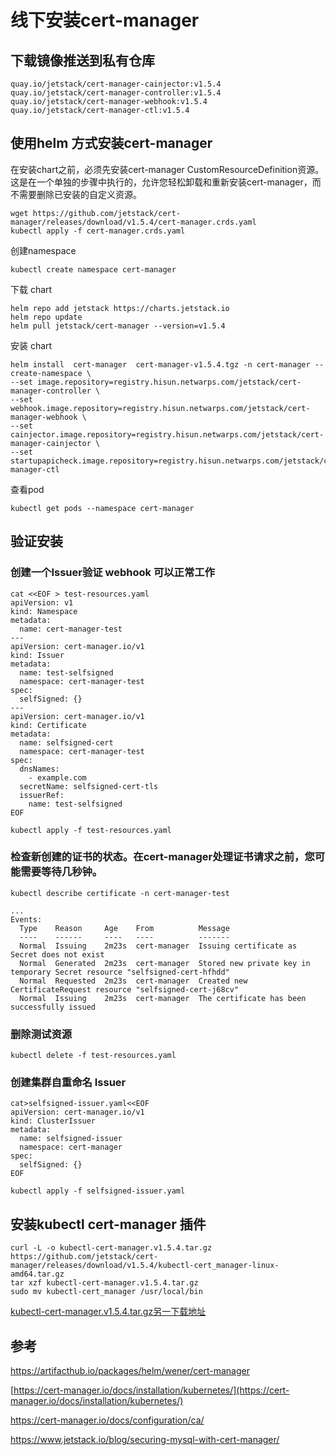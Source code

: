 # 线下安装cert-manager

## 下载镜像推送到私有仓库

```
quay.io/jetstack/cert-manager-cainjector:v1.5.4
quay.io/jetstack/cert-manager-controller:v1.5.4
quay.io/jetstack/cert-manager-webhook:v1.5.4
quay.io/jetstack/cert-manager-ctl:v1.5.4
```

## 使用helm 方式安装cert-manager

在安装chart之前，必须先安装cert-manager CustomResourceDefinition资源。这是在一个单独的步骤中执行的，允许您轻松卸载和重新安装cert-manager，而不需要删除已安装的自定义资源。

```
wget https://github.com/jetstack/cert-manager/releases/download/v1.5.4/cert-manager.crds.yaml
kubectl apply -f cert-manager.crds.yaml
```

创建namespace

```
kubectl create namespace cert-manager
```

下载 chart

```
helm repo add jetstack https://charts.jetstack.io
helm repo update
helm pull jetstack/cert-manager --version=v1.5.4
```

安装 chart

```
helm install  cert-manager  cert-manager-v1.5.4.tgz -n cert-manager --create-namespace \
--set image.repository=registry.hisun.netwarps.com/jetstack/cert-manager-controller \
--set webhook.image.repository=registry.hisun.netwarps.com/jetstack/cert-manager-webhook \
--set cainjector.image.repository=registry.hisun.netwarps.com/jetstack/cert-manager-cainjector \
--set startupapicheck.image.repository=registry.hisun.netwarps.com/jetstack/cert-manager-ctl
```


查看pod

```
kubectl get pods --namespace cert-manager
```

## 验证安装

### 创建一个Issuer验证 webhook 可以正常工作

```
cat <<EOF > test-resources.yaml
apiVersion: v1
kind: Namespace
metadata:
  name: cert-manager-test
---
apiVersion: cert-manager.io/v1
kind: Issuer
metadata:
  name: test-selfsigned
  namespace: cert-manager-test
spec:
  selfSigned: {}
---
apiVersion: cert-manager.io/v1
kind: Certificate
metadata:
  name: selfsigned-cert
  namespace: cert-manager-test
spec:
  dnsNames:
    - example.com
  secretName: selfsigned-cert-tls
  issuerRef:
    name: test-selfsigned
EOF
```

```
kubectl apply -f test-resources.yaml
```

### 检查新创建的证书的状态。在cert-manager处理证书请求之前，您可能需要等待几秒钟。

```
kubectl describe certificate -n cert-manager-test

...
Events:
  Type    Reason     Age    From          Message
  ----    ------     ----   ----          -------
  Normal  Issuing    2m23s  cert-manager  Issuing certificate as Secret does not exist
  Normal  Generated  2m23s  cert-manager  Stored new private key in temporary Secret resource "selfsigned-cert-hfhdd"
  Normal  Requested  2m23s  cert-manager  Created new CertificateRequest resource "selfsigned-cert-j68cv"
  Normal  Issuing    2m23s  cert-manager  The certificate has been successfully issued
```

### 删除测试资源

```
kubectl delete -f test-resources.yaml
```

### 创建集群自重命名 Issuer

```
cat>selfsigned-issuer.yaml<<EOF
apiVersion: cert-manager.io/v1
kind: ClusterIssuer
metadata:
  name: selfsigned-issuer
  namespace: cert-manager
spec:
  selfSigned: {}
EOF
```

```
kubectl apply -f selfsigned-issuer.yaml
```

## 安装kubectl cert-manager 插件

```
curl -L -o kubectl-cert-manager.v1.5.4.tar.gz https://github.com/jetstack/cert-manager/releases/download/v1.5.4/kubectl-cert_manager-linux-amd64.tar.gz
tar xzf kubectl-cert-manager.v1.5.4.tar.gz
sudo mv kubectl-cert_manager /usr/local/bin
```
[kubectl-cert-manager.v1.5.4.tar.gz另一下载地址](https://pnode.solarfs.io/dn/file/df126f020af39a33d4df5d51067f142f/kubectl-cert-manager.v1.5.4.tar.gz)

## 参考 

https://artifacthub.io/packages/helm/wener/cert-manager

[https://cert-manager.io/docs/installation/kubernetes/](https://cert-manager.io/docs/installation/kubernetes/)

https://cert-manager.io/docs/configuration/ca/

https://www.jetstack.io/blog/securing-mysql-with-cert-manager/

